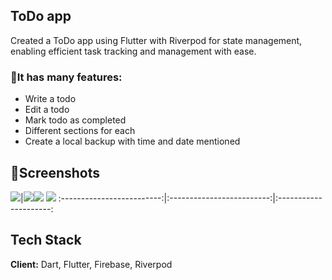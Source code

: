 ## ToDo app

Created a ToDo app using Flutter with Riverpod for state management, enabling efficient task tracking and management with ease.

### 🎯It has many features: 
- Write a todo
- Edit a todo
- Mark todo as completed
- Different sections for each
- Create a local backup with time and date mentioned

## 📱Screenshots

![](https://github.com/DivyankSisodia/todoApp/blob/master/asset/Screen/Simulator%20Screenshot%20-%20iPhone%2015%20Plus%20-%202024-02-17%20at%2009.57.24.png)|![](https://github.com/DivyankSisodia/todoApp/blob/master/asset/Screen/Simulator%20Screenshot%20-%20iPhone%2015%20Plus%20-%202024-02-17%20at%2009.57.31.png)![](https://github.com/DivyankSisodia/todoApp/blob/master/asset/Screen/Simulator%20Screenshot%20-%20iPhone%2015%20Plus%20-%202024-02-17%20at%2009.58.16.png)
![](https://github.com/DivyankSisodia/todoApp/blob/master/asset/Screen/Simulator%20Screenshot%20-%20iPhone%2015%20Plus%20-%202024-02-17%20at%2009.58.54.png)
:-------------------------:|:-------------------------:|:---------------------:

## Tech Stack

**Client:** Dart, Flutter, Firebase, Riverpod


